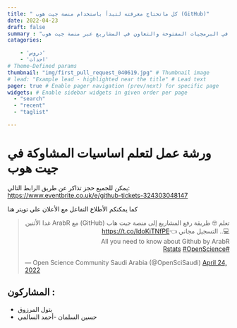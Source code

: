 ```yaml
---
title: " كل ماتحتاج معرفته لتبدأ باستخدام منصة جيت هوب (GitHub)"
date: 2022-04-23
draft: false
summary : "ورشة عملية لتساعد مجتمع عرب آر في المساهمة في البرمجيات المفتوحة والتعاون في المشاريع عبر منصة جيت هوب"
catagories:

    - 'دروس'
    - 'احداث'
# Theme-Defined params
thumbnail: "img/first_pull_request_040619.jpg" # Thumbnail image
# lead: "Example lead - highlighted near the title" # Lead text
pager: true # Enable pager navigation (prev/next) for specific page
widgets: # Enable sidebar widgets in given order per page
  - "search"
  - "recent"
  - "taglist"

---
```


# ورشة عمل لتعلم اساسيات المشاوكة في جيت هوب

يمكن للجميع حجز تذاكر عن طريق الرابط التالي:
https://www.eventbrite.co.uk/e/github-tickets-324303048147


كما يمكنكم الأطلاع التفاعل مع الأعلان على تويتر هنا

<blockquote class="twitter-tweet"><p lang="und" dir="rtl">تعلم 🤓 طريقة رفع المشاريع إلى منصة جيت هاب (GitHub) مع ArabR غدا الأثنين 💻.. التسجيل مجاني 👈<a href="https://t.co/IdoKiTNfPE">https://t.co/IdoKiTNfPE</a><br>All you need to know about Github by ArabR<br> <a href="https://twitter.com/hashtag/Rstats?src=hash&amp;ref_src=twsrc%5Etfw">#Rstats</a> <a href="https://twitter.com/hashtag/OpenScience?src=hash&amp;ref_src=twsrc%5Etfw">#OpenScience</a></p>&mdash; Open Science Community Saudi Arabia (@OpenSciSaudi) <a href="https://twitter.com/OpenSciSaudi/status/1518139618314661888?ref_src=twsrc%5Etfw">April 24, 2022</a></blockquote> <script async src="https://platform.twitter.com/widgets.js" charset="utf-8"></script>


## المشاركون :
- بتول المرزوق
- حسين السلمان
-أحمد السالمي
